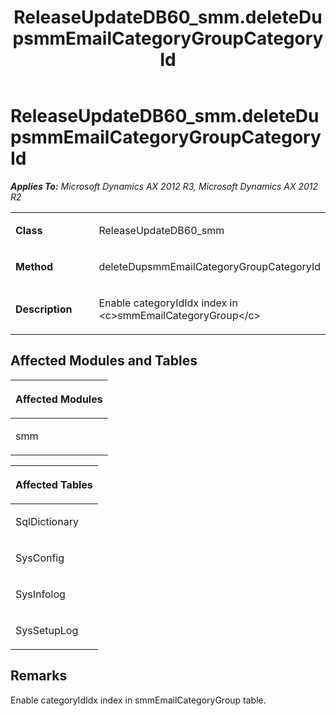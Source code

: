 ﻿---
title: ReleaseUpdateDB60_smm.deleteDupsmmEmailCategoryGroupCategoryId
TOCTitle: ReleaseUpdateDB60_smm.deleteDupsmmEmailCategoryGroupCategoryId
ms:assetid: 8315b262-ceb4-da3a-6c52-efd9fd10a3eb
ms:mtpsurl: https://msdn.microsoft.com/en-us/library/JJ685967(v=AX.60)
ms:contentKeyID: 49709420
ms.date: 05/18/2015
mtps_version: v=AX.60
---

# ReleaseUpdateDB60\_smm.deleteDupsmmEmailCategoryGroupCategoryId 


_**Applies To:** Microsoft Dynamics AX 2012 R3, Microsoft Dynamics AX 2012 R2_

<table>
<colgroup>
<col style="width: 50%" />
<col style="width: 50%" />
</colgroup>
<tbody>
<tr class="odd">
<td><p><strong>Class</strong></p></td>
<td><p>ReleaseUpdateDB60_smm</p></td>
</tr>
<tr class="even">
<td><p><strong>Method</strong></p></td>
<td><p>deleteDupsmmEmailCategoryGroupCategoryId</p></td>
</tr>
<tr class="odd">
<td><p><strong>Description</strong></p></td>
<td><p>Enable categoryIdIdx index in &lt;c&gt;smmEmailCategoryGroup&lt;/c&gt;</p></td>
</tr>
</tbody>
</table>


## Affected Modules and Tables

<table>
<colgroup>
<col style="width: 100%" />
</colgroup>
<thead>
<tr class="header">
<th><p>Affected Modules</p></th>
</tr>
</thead>
<tbody>
<tr class="odd">
<td><p>smm</p></td>
</tr>
</tbody>
</table>


<table>
<colgroup>
<col style="width: 100%" />
</colgroup>
<thead>
<tr class="header">
<th><p>Affected Tables</p></th>
</tr>
</thead>
<tbody>
<tr class="odd">
<td><p>SqlDictionary</p></td>
</tr>
<tr class="even">
<td><p>SysConfig</p></td>
</tr>
<tr class="odd">
<td><p>SysInfolog</p></td>
</tr>
<tr class="even">
<td><p>SysSetupLog</p></td>
</tr>
</tbody>
</table>


## Remarks

Enable categoryIdIdx index in smmEmailCategoryGroup table.

  


